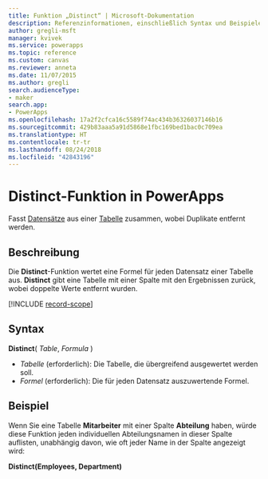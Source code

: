 ```yaml
---
title: Funktion „Distinct“ | Microsoft-Dokumentation
description: Referenzinformationen, einschließlich Syntax und Beispiele, für die Distinct-Funktion in PowerApps
author: gregli-msft
manager: kvivek
ms.service: powerapps
ms.topic: reference
ms.custom: canvas
ms.reviewer: anneta
ms.date: 11/07/2015
ms.author: gregli
search.audienceType:
- maker
search.app:
- PowerApps
ms.openlocfilehash: 17a2f2cfca16c5589f74ac434b36326037146b16
ms.sourcegitcommit: 429b83aaa5a91d5868e1fbc169bed1bac0c709ea
ms.translationtype: HT
ms.contentlocale: tr-tr
ms.lasthandoff: 08/24/2018
ms.locfileid: "42843196"
---
```

# <a name="distinct-function-in-powerapps"></a>Distinct-Funktion in PowerApps
Fasst [Datensätze](../working-with-tables.md#records) aus einer [Tabelle](../working-with-tables.md) zusammen, wobei Duplikate entfernt werden.

## <a name="description"></a>Beschreibung
Die **Distinct**-Funktion wertet eine Formel für jeden Datensatz einer Tabelle aus. **Distinct** gibt eine Tabelle mit einer Spalte mit den Ergebnissen zurück, wobei doppelte Werte entfernt wurden.  

[!INCLUDE [record-scope](../../../includes/record-scope.md)]

## <a name="syntax"></a>Syntax
**Distinct**( *Table*, *Formula* )

* *Tabelle* (erforderlich):  Die Tabelle, die übergreifend ausgewertet werden soll.
* *Formel* (erforderlich):  Die für jeden Datensatz auszuwertende Formel.

## <a name="example"></a>Beispiel
Wenn Sie eine Tabelle **Mitarbeiter** mit einer Spalte **Abteilung** haben, würde diese Funktion jeden individuellen Abteilungsnamen in dieser Spalte auflisten, unabhängig davon, wie oft jeder Name in der Spalte angezeigt wird:

**Distinct(Employees, Department)**

